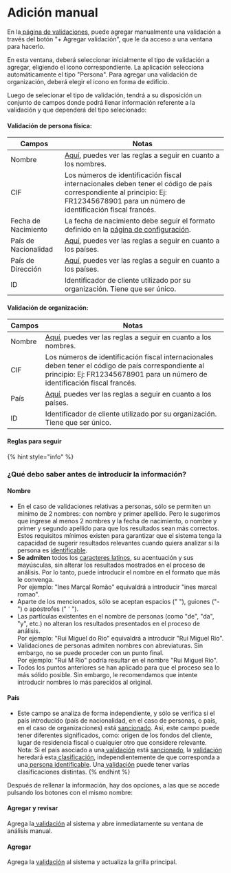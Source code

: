 # Adición manual

En la[ página de validaciones](./), puede agregar manualmente una validación a través del botón "+ Agregar validación", que le da acceso a una ventana para hacerlo.

En esta ventana, deberá seleccionar inicialmente el tipo de validación a agregar, eligiendo el icono correspondiente. La aplicación selecciona automáticamente el tipo "Persona". Para agregar una validación de organización, deberá elegir el icono en forma de edificio.

Luego de selecionar el tipo de validación, tendrá a su disposición un conjunto de campos donde podrá llenar información referente a la validación y que dependerá del tipo selecionado:

#### Validación de persona física:

| Campos               | Notas                                                                                                                                                                               |
| -------------------- | ----------------------------------------------------------------------------------------------------------------------------------------------------------------------------------- |
| Nombre               | [Aquí](adicao-manual.md#reglas-para-seguir), puedes ver las reglas a seguir en cuanto a los nombres.                                                                                |
| CIF                  | Los números de identificación fiscal internacionales deben tener el código de país correspondiente al principio: Ej: FR12345678901 para un número de identificación fiscal francés. |
| Fecha de Nacimiento  | La fecha de nacimiento debe seguir el formato definido en la [página de configuración](../configuracoes/).                                                                          |
| País de Nacionalidad | [Aquí](adicao-manual.md#reglas-para-seguir), puedes ver las reglas a seguir en cuanto a los países.                                                                                 |
| País de Dirección    | [Aquí](adicao-manual.md#reglas-para-seguir), puedes ver las reglas a seguir en cuanto a los países.                                                                                 |
| ID                   | Identificador de cliente utilizado por su organización. Tiene que ser único.                                                                                                        |

#### Validación de organización:

| Campos | Notas                                                                                                                                                                               |
| ------ | ----------------------------------------------------------------------------------------------------------------------------------------------------------------------------------- |
| Nombre | [Aquí](adicao-manual.md#reglas-para-seguir), puedes ver las reglas a seguir en cuanto a los nombres.                                                                                |
| CIF    | Los números de identificación fiscal internacionales deben tener el código de país correspondiente al principio: Ej: FR12345678901 para un número de identificación fiscal francés. |
| País   | [Aquí](adicao-manual.md#reglas-para-seguir), puedes ver las reglas a seguir en cuanto a los países.                                                                                 |
| ID     | Identificador de cliente utilizado por su organización. Tiene que ser único.                                                                                                        |

#### Reglas para seguir

{% hint style="info" %}
### &#x20;¿Qué debo saber antes de introducir la información?

#### Nombre

* En el caso de validaciones relativas a personas, sólo se permiten un mínimo de 2 nombres: con nombre y primer apellido. Pero le sugerimos que ingrese al menos 2 nombres y la fecha de nacimiento, o nombre y primer y segundo apellido para que los resultados sean más correctos. Estos requisitos mínimos existen para garantizar que el sistema tenga la capacidad de sugerir resultados relevantes cuando quiera analizar si la persona es [identificable](../../glossario/glossario-aplicacao.md#pessoa-identificavel).
* **Se admiten** todos los [caracteres latinos](https://en.wikipedia.org/wiki/ISO/IEC\_8859-1), su acentuación y sus mayúsculas, sin alterar los resultados mostrados en el proceso de análisis. Por lo tanto, puede introducir el nombre en el formato que más le convenga.\
  Por ejemplo: "Ines Marçal Romão" equivaldrá a introducir "ines marcal romao".
* Aparte de los mencionados, sólo se aceptan espacios (" "), guiones ("-") o apóstrofes (" ' ").
* Las partículas existentes en el nombre de personas (como "de", "da", "y", etc.) no alteran los resultados presentados en el proceso de análisis.\
  Por ejemplo: "Rui Miguel do Rio" equivaldrá a introducir "Rui Miguel Rio".
* Validaciones de personas admiten nombres con abreviaturas. Sin embargo, no se puede proceder con un punto final.\
  Por ejemplo: "Rui M Rio" podría resultar en el nombre "Rui Miguel Rio".
* Todos los puntos anteriores se han aplicado para que el proceso sea lo más sólido posible. Sin embargo, le recomendamos que intente introducir nombres lo más parecidos al original.

#### País

* Este campo se analiza de forma independiente, y sólo se verifica si el país introducido (país de nacionalidad, en el caso de personas, o país, en el caso de organizaciones) está [sancionado](../../glossario/glossario-aplicacao.md#pais-sancionado). Así, este campo puede tener diferentes significados, como: origen de los fondos del cliente, lugar de residencia fiscal o cualquier otro que considere relevante.\
  Nota: Si el país asociado a una[ validación](../../glossario/glossario-aplicacao.md#validacion) está [sancionado](../../glossario/glossario-aplicacao.md#pais-sancionado), la [validación](../../glossario/glossario-aplicacao.md#validacion) heredará esta[ clasificación](../../glossario/glossario-aplicacao.md#validacion), independientemente de que corresponda a una[ persona identificable](../../glossario/glossario-aplicacao.md#persona-identificable). Una[ validación](../../glossario/glossario-aplicacao.md#validacion) puede tener varias clasificaciones distintas.&#x20;
{% endhint %}

Después de rellenar la información, hay dos opciones, a las que se accede pulsando los botones con el mismo nombre:

#### Agregar y revisar

Agrega la[ validación](../../glossario/glossario-aplicacao.md#validacion) al sistema y abre inmediatamente su ventana de análisis manual.

#### Agregar&#x20;

Agrega la [validación](../../glossario/glossario-aplicacao.md#validacion) al sistema y actualiza la grilla principal.

